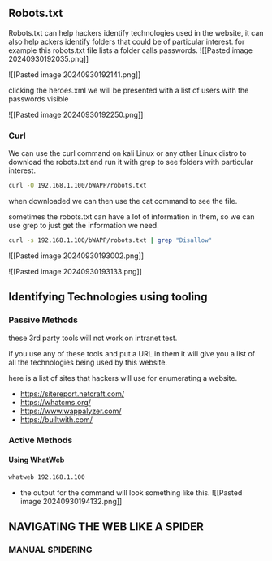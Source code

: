 ##  Robots.txt
Robots.txt can help hackers identify technologies used in the website, it can also help ackers identify folders that could be of particular interest. for example this robots.txt file lists a folder calls passwords. 
![[Pasted image 20240930192035.png]]

![[Pasted image 20240930192141.png]]

clicking the heroes.xml we will be presented with a list of users with the passwords visible 

![[Pasted image 20240930192250.png]]

### Curl
We can use the curl command on kali Linux or any other Linux distro to download the robots.txt and run it with grep to see folders with particular interest. 

```bash
curl -O 192.168.1.100/bWAPP/robots.txt
```

when downloaded we can then use the cat command to see the file. 

sometimes the robots.txt can have a lot of information in them, so we can use grep to just get the information we need. 

```bash
curl -s 192.168.1.100/bWAPP/robots.txt | grep "Disallow"
```

![[Pasted image 20240930193002.png]]

![[Pasted image 20240930193133.png]]

## Identifying Technologies using tooling

### Passive Methods
these 3rd party tools will not work on intranet test.

if you use any of these tools and put a URL in them it will give you a list of all the technologies being used by this website. 

here is a list of sites that hackers will use for enumerating a website. 

- https://sitereport.netcraft.com/
- https://whatcms.org/
- https://www.wappalyzer.com/
- https://builtwith.com/

### Active Methods

#### Using WhatWeb

```bash
whatweb 192.168.1.100
```

- the output for the command will look something like this.
![[Pasted image 20240930194132.png]]

## NAVIGATING THE WEB LIKE A SPIDER

### MANUAL SPIDERING
